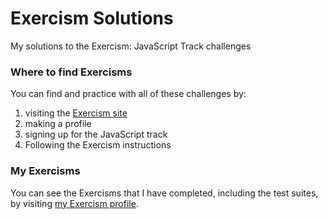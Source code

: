 # Exercism Solutions
My solutions to the Exercism: JavaScript Track challenges

### Where to find Exercisms
You can find and practice with all of these challenges by:
1. visiting the [Exercism site](https://exercism.io/)
2. making a profile
3. signing up for the JavaScript track
4. Following the Exercism instructions

### My Exercisms 
You can see the Exercisms that I have completed, including the test suites, by visiting [my Exercism profile](https://exercism.io/profiles/richardltyler).
